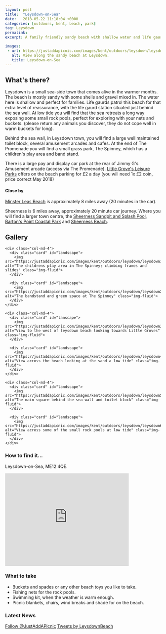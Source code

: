 ```yaml
---
layout: post
title:  "Leysdown-on-Sea"
date:   2018-05-22 11:18:04 +0000
categories: [outdoors, kent, beach, park]
tag: Leysdown
permalink: 
excerpt: A family friendly sandy beach with shallow water and life gaurds.  There is a large toilet block close to the beach, and when you have had enough of the sand you can enjoy the amusements and small play area.

images: 
 - url: https://justaddapicnic.com/images/kent/outdoors/leysdown/leysdown4.jpg 
   alt: View along the sandy beach at Leysdown.
   title: Leysdown-on-Sea
---
```


## What's there?
Leysdown is a small sea-side town that comes alive in the warmer months.  The beach is mostly sandy with some shells and gravel mixed in.  The water here is shallow and perfect for families.  Life gaurds patrol this beach for that extra level of reassurance, with the life gaurd station situated just behind the sea wall.  At low tide you will find that the sea retreats a long way exposing some small rock pools, perfect for exploring with your nets and buckets. (please return any animals you discover, they do not cope well in warm buckets for long).

Behind the sea wall, in Leysdown town, you will find a large well maintained toilet block, several amusement arcades and cafes.  At the end of The Promenade you will find a small grass park, The Spinney, which has a children's play area and band stand.

There is a large pay and display car park at the rear of Jimmy G's Amusement arcade (access via The Promenade). [Little Grove's Leisure Parks](http://littlegroves.com/) offers on the beach parking for £2 a day (you will need 1x £2 coin, price correct May 2018)

#### Close by

[Minster Leas Beach]() is approximately 8 miles away (20 minutes in the car).

Sheerness is 9 miles away, approximately 20 minute car journey.  Where you will find a larger town centre, the [Sheerness Sandpit and Splash Pool](/outdoors/kent/sandpit/park/2018/01/16/sheerness-sandpit.html), [Barton's Point Coastal Park](/outdoors/kent/park/2018/04/12/barton-point.html) and [Sheerness Beach]().

## Gallery

<div class="container">

  <div class="row">

    <div class="col-md-4">
      <div class="card" id="landscape">
        <img src="https://justaddapicnic.com/images/kent/outdoors/leysdown/leysdown1.jpg" alt="The childrens play area in The Spinney; climbing frames and slides" class="img-fluid">
      </div>

      <div class="card" id="landscape">
        <img src="https://justaddapicnic.com/images/kent/outdoors/leysdown/leysdown2.jpg" alt="The bandstand and green space at The Spinney" class="img-fluid">
      </div>  
    </div>

    <div class="col-md-4">
      <div class="card" id="lanscape">
        <img src="https://justaddapicnic.com/images/kent/outdoors/leysdown/leysdown3.jpg" alt="View to the west of leysdown beach looking towards Little Groves" class="img-fluid">
      </div>

      <div class="card" id="landscape">
        <img src="https://justaddapicnic.com/images/kent/outdoors/leysdown/leysdown4.jpg" alt="View across the beach looking at the sand a low tide" class="img-fluid">
      </div>
    </div>

    <div class="col-md-4">
      <div class="card" id="landscape">
        <img src="https://justaddapicnic.com/images/kent/outdoors/leysdown/leysdown5.jpg" alt="The main square behind the sea wall and toilet block" class="img-fluid">
      </div>

      <div class="card" id="landscape">
        <img src="https://justaddapicnic.com/images/kent/outdoors/leysdown/leysdown6.jpg" alt="View across some of the small rock pools at low tide" class="img-fluid">
      </div>
    </div>

  </div>      
</div>


### How to find it...
Leysdown-on-Sea, ME12 4QE.

<iframe src="https://www.google.com/maps/embed?pb=!1m18!1m12!1m3!1d4978.517779582463!2d0.9157026497270143!3d51.398297618068945!2m3!1f0!2f0!3f0!3m2!1i1024!2i768!4f13.1!3m3!1m2!1s0x0%3A0xfb1e8ec9d2e9f238!2sleysdown+beach!5e0!3m2!1sen!2suk!4v1527073399321" width="400" height="300" frameborder="0" style="border:0" allowfullscreen></iframe>

### What to take
* Buckets and spades or any other beach toys you like to take.
* Fishing nets for the rock pools.
* Swimming kit, when the weather is warm enough.
* Picnic blankets, chairs, wind breaks and shade for on the beach.


### Latest News

<div class="container">
  <div class="row">
    <div class="col-md-6">
      <!-- Follow JAAP on Twiiter -->
      <a href="https://twitter.com/JustAddAPicnic?ref_src=twsrc%5Etfw" class="twitter-follow-button" data-show-count="false">Follow @JustAddAPicnic</a><script async src="https://platform.twitter.com/widgets.js" charset="utf-8"></script>
      <!-- Twitter plugin code -->
      <a class="twitter-timeline" data-width="500" data-height="500" href="https://twitter.com/LeysdownBeach?ref_src=twsrc%5Etfw">Tweets by LeysdownBeach</a> <script async src="https://platform.twitter.com/widgets.js" charset="utf-8"></script>
    </div>
  </div>
</div>
